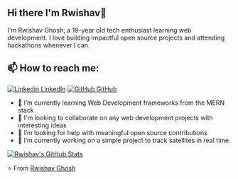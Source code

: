 
## Hi there I'm Rwishav👋
I'm Rwishav Ghosh, a 19-year old tech enthusiast learning web development. I love building impactful open source projects and attending hackathons whenever I can.<br>
## 📫 How to reach me: 
[![Linkedin](https://i.stack.imgur.com/gVE0j.png) LinkedIn](https://www.linkedin.com/in/rwishav/) [![GitHub](https://i.stack.imgur.com/tskMh.png) GitHub](https://github.com/rwishavg)

- 🌱 I’m currently learning Web Development frameworks from the MERN stack
- 👯 I'm looking to collaborate on any web development projects with interesting ideas
- 🤔 I’m looking for help with meaningful open source contributions
- 🔭 I’m currently working on a simple project to track satellites in real time.

[![Rwishav's GitHub Stats](https://github-readme-stats.vercel.app/api/?username=rwishavg&count_private=true&theme=tokyonight&showicons=true)]()


⭐️ From [Rwishav Ghosh](https://github.com/rwishavg)
